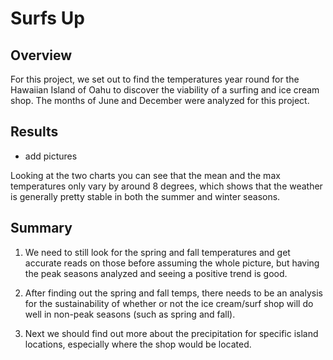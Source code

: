 # Surfs Up

## Overview

For this project, we set out to find the temperatures year round for the Hawaiian Island of Oahu to discover the viability of a surfing and ice cream shop. The months of June and December were analyzed for this project.

## Results
- add pictures


Looking at the two charts you can see that the mean and the max temperatures only vary by around 8 degrees, which shows that the weather is generally pretty stable in both the summer and winter seasons.


## Summary

1) We need to still look for the spring and fall temperatures and get accurate reads on those before assuming the whole picture, but having the peak seasons analyzed and seeing a positive trend is good.

2) After finding out the spring and fall temps, there needs to be an analysis for the sustainability of whether or not the ice cream/surf shop will do well in non-peak seasons (such as spring and fall).

3) Next we should find out more about the precipitation for specific island locations, especially where the shop would be located. 